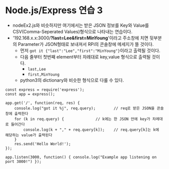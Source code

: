 Node.js/Express 연습 3
=======================

* nodeEx2.js와 비슷하지만 여기에서는 받은 JSON 정보를 Key와 Value를 CSV(Comma-Seperated Values)형식으로 나타내는 연습이다.
* '192.168.x.x:3000/**?last=Lee&first=MinYoung**'이라고 주소창에 치면 뒷부분의 Parameter가 JSON형태로 보내져서 RPi의 콘솔창에 메세지가 뜰 것이다.
	* 먼저 `got it {"last":"Lee","first":"MinYoung"}`이라고 출력될 것이다.
	* 다음 줄부터 첫번째 element부터 차례대로 key,value 형식으로 출력될 것이다.
		* `last,Lee`
		* `first,MinYoung`
	* python3의 dictionary와 비슷한 형식으로 다룰 수 있다.

~~~
const express = require('express');
const app = express();

app.get('/', function(req, res) {
	console.log("got it %j", req.query);		// req로 받은 JSON을 콘솔창에 출력한다
	for (k in req.query) {				// k에는 한 JSON 안에 key가 차례대로 들어간다
		console.log(k + "," + req.query[k]);	// req.query[k]는 k에 해당하는 value가 출력된다
	}
	res.send('Hello World!');
});

app.listen(3000, function() { console.log("Example app listening on port 3000!") });
~~~
